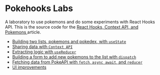# Pokehooks Labs

A laboratory to use pokemons and do some experiments with React Hooks API. This is the source code for the [React Hooks, Context API, and Pokemons
](https://www.iamtk.co/react-hooks-context-api-and-pokemons) article.

- [Building two lists, pokemons and pokedex, with `useState`](https://github.com/leandrotk/pokehooks/pull/1/files)
- [Sharing data with `Context API`](https://github.com/leandrotk/pokehooks/pull/2/files)
- [Extracting logic with `useReducer`](https://github.com/leandrotk/pokehooks/pull/3/files)
- [Building a form to add new pokemons to the list with `dispatch`](https://github.com/leandrotk/pokehooks/pull/4/files)
- [Fetching data from PokeAPI with `fetch`, `async await`, and `reducer`](https://github.com/leandrotk/pokehooks/pull/5/files)
- [UI improvements](https://github.com/leandrotk/pokehooks/pull/6/files)
